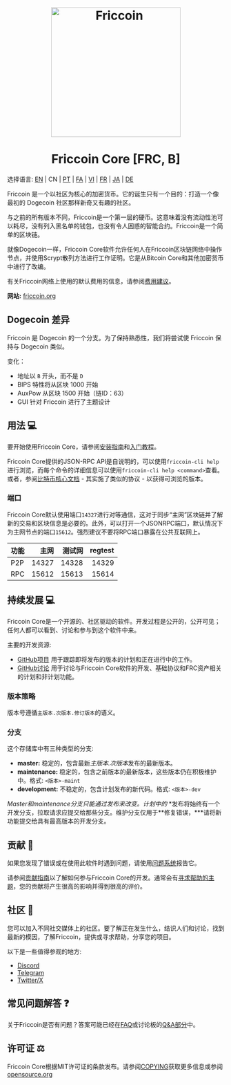 <h1 align="center">
<img src="https://i.imgur.com/d9a8NfA.png" alt="Friccoin" width="300"/>
<br/><br/>
Friccoin Core [FRC, B]
</h1>

选择语言: [EN](./README.md) | CN | [PT](./README_pt_BR.md) | [FA](./README_fa_IR.md) | [VI](./README_vi_VN.md) | [FR](./README_fr_FR.md) | [JA](./README_ja_JP.md) | [DE](./README_ger_DE.md)

Friccoin 是一个以社区为核心的加密货币。它的诞生只有一个目的：打造一个像最初的 Dogecoin 社区那样新奇又有趣的社区。

与之前的所有版本不同，Friccoin是一个第一层的硬币。这意味着没有流动性池可以耗尽，没有列入黑名单的钱包，也没有令人困惑的智能合约。Friccoin是一个简单的区块链。

就像Dogecoin一样，Friccoin Core软件允许任何人在Friccoin区块链网络中操作节点，并使用Scrypt散列方法进行工作证明。它是从Bitcoin Core和其他加密货币中进行了改编。

有关Friccoin网络上使用的默认费用的信息，请参阅[费用建议](doc/fee-recommendation.md)。

**网站:** [friccoin.org](https://friccoin.org)

## Dogecoin 差异

Friccoin 是 Dogecoin 的一个分支。为了保持熟悉性，我们将尝试使 Friccoin 保持与 Dogecoin 类似。

变化：

* 地址以 `B` 开头，而不是 `D`
* BIPS 特性将从区块 1000 开始
* AuxPow 从区块 1500 开始（链ID：63）
* GUI 针对 Friccoin 进行了主题设计

## 用法 💻

要开始使用Friccoin Core，请参阅[安装指南](INSTALL.md)和[入门教程](doc/getting-started.md)。

Friccoin Core提供的JSON-RPC API是自说明的，可以使用`friccoin-cli help`进行浏览，而每个命令的详细信息可以使用`friccoin-cli help <command>`查看。或者，参阅[比特币核心文档](https://developer.bitcoin.org/reference/rpc/) - 其实施了类似的协议 - 以获得可浏览的版本。

### 端口

Friccoin Core默认使用端口`14327`进行对等通信，这对于同步“主网”区块链并了解新的交易和区块信息是必要的。此外，可以打开一个JSONRPC端口，默认情况下为主网节点的端口`15612`。强烈建议不要将RPC端口暴露在公共互联网上。

| 功能     | 主网    | 测试网  | regtest |
| :------- | ------: | ------: | ------: |
| P2P      |   14327 |   14328 |   14329 |
| RPC      |   15612 |   15613 |   15614 |

## 持续发展 💻

Friccoin Core是一个开源的、社区驱动的软件。开发过程是公开的，公开可见；任何人都可以看到、讨论和参与到这个软件中来。

主要的开发资源:

* [GitHub项目](https://github.com/Friccoin/Friccoin-core/projects) 用于跟踪即将发布的版本的计划和正在进行中的工作。
* [GitHub讨论](https://github.com/Friccoin/Friccoin-core/discussions) 用于讨论与Friccoin Core软件的开发、基础协议和FRC资产相关的计划和非计划功能。


### 版本策略
版本号遵循```主版本.次版本.修订版本```的语义。

### 分支
这个存储库中有三种类型的分支:

- **master:** 稳定的，包含最新*主版本.次版本*发布的最新版本。
- **maintenance:** 稳定的，包含之前版本的最新版本，这些版本仍在积极维护中。格式: ```<版本>-maint```
- **development:** 不稳定的，包含计划发布的新代码。格式: ```<版本>-dev```

*Master和maintenance分支只能通过发布来改变。计划中的*
*发布将始终有一个开发分支，拉取请求应提交给那些分支。维护分支仅用于**修复错误，***请将新功能提交给具有最高版本的开发分支。

## 贡献 🤝

如果您发现了错误或在使用此软件时遇到问题，请使用[问题系统](https://github.com/Friccoin/Friccoin-core/issues/new?assignees=&labels=bug&template=bug_report.md&title=%5Bbug%5D+)报告它。

请参阅[贡献指南](CONTRIBUTING.md)以了解如何参与Friccoin Core的开发。通常会有[寻求帮助的主题](https://github.com/Friccoin/Friccoin-core/labels/help%20wanted)，您的贡献将产生很高的影响并得到很高的评价。

## 社区 🐸

您可以加入不同社交媒体上的社区。要了解正在发生什么，结识人们和讨论，找到最新的模因，了解Friccoin，提供或寻求帮助，分享您的项目。

以下是一些值得参观的地方:


* [Discord](https://discord.gg/rqtkgwsk6j)
* [Telegram](https://t.me/bonkscoin)
* [Twitter/X](https://x.com/friccoinpow)

## 常见问题解答 ❓

关于Friccoin是否有问题？答案可能已经在[FAQ](doc/FAQ.md)或讨论板的[Q&A部分](https://github.com/Friccoin/Friccoin-core/discussions/categories/q-a)中。

## 许可证 ⚖️
Friccoin Core根据MIT许可证的条款发布。请参阅[COPYING](COPYING)获取更多信息或参阅[opensource.org](https://opensource.org/licenses/MIT)
